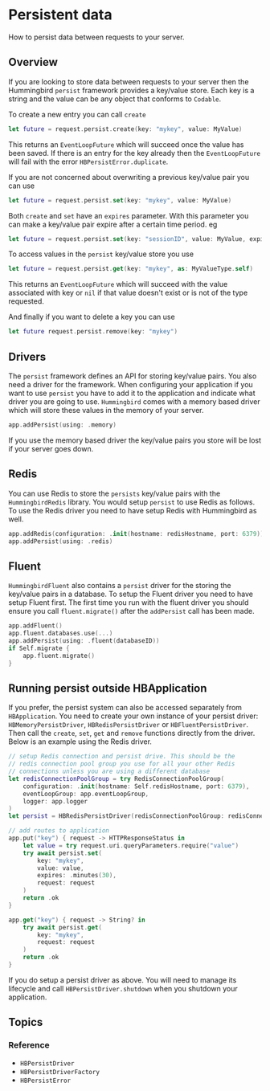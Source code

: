 # Persistent data

How to persist data between requests to your server.

## Overview

If you are looking to store data between requests to your server then the Hummingbird `persist` framework provides a key/value store. Each key is a string and the value can be any object that conforms to `Codable`. 

To create a new entry you can call `create`
```swift
let future = request.persist.create(key: "mykey", value: MyValue)
```
This returns an `EventLoopFuture` which will succeed once the value has been saved. If there is an entry for the key already then the `EventLoopFuture` will fail with the error `HBPersistError.duplicate`.

If you are not concerned about overwriting a previous key/value pair you can use 
```swift
let future = request.persist.set(key: "mykey", value: MyValue)
```

Both `create` and `set` have an `expires` parameter. With this parameter you can make a key/value pair expire after a certain time period. eg
```swift
let future = request.persist.set(key: "sessionID", value: MyValue, expires: .hours(1))
```

To access values in the `persist` key/value store you use 
```swift
let future = request.persist.get(key: "mykey", as: MyValueType.self)
```
This returns an `EventLoopFuture` which will succeed with the value associated with key or `nil` if that value doesn't exist or is not of the type requested.

And finally if you want to delete a key you can use
```swift
let future request.persist.remove(key: "mykey")
```

## Drivers

The `persist` framework defines an API for storing key/value pairs. You also need a driver for the framework. When configuring your application if you want to use `persist` you have to add it to the application and indicate what driver you are going to use. `Hummingbird` comes with a memory based driver which will store these values in the memory of your server. 
```swift
app.addPersist(using: .memory)
```
If you use the memory based driver the key/value pairs you store will be lost if your server goes down. 

## Redis

You can use Redis to store the `persists` key/value pairs with the `HummingbirdRedis` library. You would setup `persist` to use Redis as follows. To use the Redis driver you need to have setup Redis with Hummingbird as well.
```swift
app.addRedis(configuration: .init(hostname: redisHostname, port: 6379))
app.addPersist(using: .redis)
```

## Fluent

`HummingbirdFluent` also contains a `persist` driver for the storing the key/value pairs in a database. To setup the Fluent driver you need to have setup Fluent first. The first time you run with the fluent driver you should ensure you call `fluent.migrate()` after the `addPersist` call has been made.
```swift
app.addFluent()
app.fluent.databases.use(...)
app.addPersist(using: .fluent(databaseID))
if Self.migrate {
    app.fluent.migrate()
}
```

## Running persist outside HBApplication

If you prefer, the persist system can also be accessed separately from `HBApplication`. You need to create your own instance of your persist driver: ``HBMemoryPersistDriver``, ``HBRedisPersistDriver`` or ``HBFluentPersistDriver``. Then call the `create`, `set`, `get` and `remove` functions directly from the driver. Below is an example using the Redis driver.

```swift
// setup Redis connection and persist drive. This should be the
// redis connection pool group you use for all your other Redis
// connections unless you are using a different database
let redisConnectionPoolGroup = try RedisConnectionPoolGroup(
    configuration: .init(hostname: Self.redisHostname, port: 6379),
    eventLoopGroup: app.eventLoopGroup,
    logger: app.logger
)
let persist = HBRedisPersistDriver(redisConnectionPoolGroup: redisConnectionPoolGroup)

// add routes to application
app.put("key") { request -> HTTPResponseStatus in
    let value = try request.uri.queryParameters.require("value")
    try await persist.set(
        key: "mykey", 
        value: value, 
        expires: .minutes(30), 
        request: request
    )
    return .ok
}

app.get("key") { request -> String? in
    try await persist.get(
        key: "mykey", 
        request: request
    )
    return .ok
}
```
If you do setup a persist driver as above. You will need to manage its lifecycle and call ``HBPersistDriver.shutdown`` when you shutdown your application.

## Topics

### Reference

- ``HBPersistDriver``
- ``HBPersistDriverFactory``
- ``HBPersistError``
